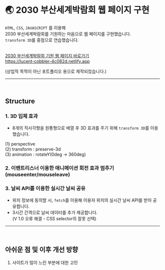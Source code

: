 # 🌏 2030 부산세계박람회 웹 페이지 구현

`HTML`, `CSS`, `JAVASCRIPT` 를 이용해<br>
2030 부산세계박람회를 기원하는 마음으로 웹 페이지를 구현했습니다. <br>
`transform 3D`를 중점으로 연습했습니다.<br><br>

[2030 부산세계박람회 기원 웹 페이지 바로가기](https://lucent-cobbler-4c082d.netlify.app)<br>
https://lucent-cobbler-4c082d.netlify.app

(상업적 목적이 아닌 포트폴리오 용으로 제작되었습니다.) <br>

---

<br>

## Structure

### 1. 3D 입체 효과

- 8개의 직사각형을 원통형으로 배열 후 3D 효과를 주기 위해 `transform 3D`를 이용했습니다.

(1) perspective <br>
(2) transform : preserve-3d <br>
(3) animation : rotateY(0deg -> 360deg)

### 2. 이벤트리스너 이용한 애니메이션 회전 효과 멈추기 (mouseenter/mouseleave)

### 3. 날씨 API를 이용한 실시간 날씨 공유

- 위치 정보에 동의할 시, `fetch`를 이용해 이용자 위치의 실시간 날씨 API를 받아 공유합니다.<br>
- 3시간 간격으로 날씨 데이터를 추가 제공합니다. <br>
  (V 1.0 오류 해결 - CSS selector의 잘못 선택)

---

<br>

## 아쉬운 점 및 이후 개선 방향

1. 사이트가 많이 느린 부분에 대한 고민
